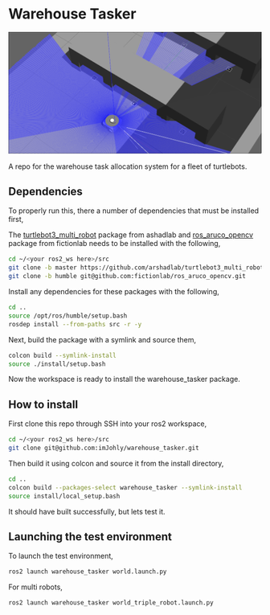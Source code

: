 # Warehouse Tasker

![warehouser.png](images/warehouser.png)

A repo for the warehouse task allocation system for a fleet of turtlebots.

## Dependencies
To properly run this, there a number of dependencies that must be installed first,

The [turtlebot3_multi_robot](https://github.com/arshadlab/turtlebot3_multi_robot) package from ashadlab and [ros_aruco_opencv](https://github.com/fictionlab/ros_aruco_opencv/tree/humble) package from fictionlab needs to be installed with the following,

```bash
cd ~/<your ros2_ws here>/src
git clone -b master https://github.com/arshadlab/turtlebot3_multi_robot.git
git clone -b humble git@github.com:fictionlab/ros_aruco_opencv.git
```
Install any dependencies for these packages with the following,

```bash
cd ..
source /opt/ros/humble/setup.bash
rosdep install --from-paths src -r -y
```

Next, build the package with a symlink and source them,

```bash
colcon build --symlink-install
source ./install/setup.bash
```

Now the workspace is ready to install the warehouse_tasker package.

## How to install

First clone this repo through SSH into your ros2 workspace,

```bash
cd ~/<your ros2_ws here>/src
git clone git@github.com:imJohly/warehouse_tasker.git
```

Then build it using colcon and source it from the install directory,

```bash
cd ..
colcon build --packages-select warehouse_tasker --symlink-install
source install/local_setup.bash
```

It should have built successfully, but lets test it.

## Launching the test environment

To launch the test environment,

```bash
ros2 launch warehouse_tasker world.launch.py
```

For multi robots,

```bash
ros2 launch warehouse_tasker world_triple_robot.launch.py
```
